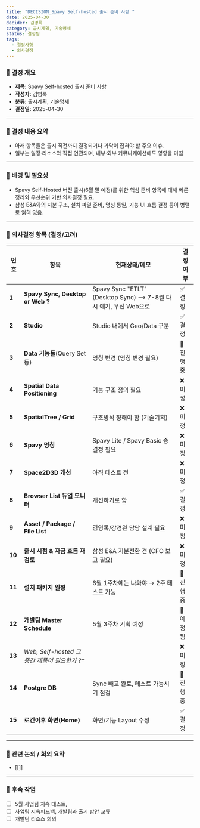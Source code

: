 ```yaml
---
title: "DECISION_Spavy Self-hosted 출시 준비 사항 "
date: 2025-04-30
decider: 김영록
category: 출시계획, 기술명세
status: 결정됨
tags:
  - 결정사항
  - 의사결정
---
```

### 🔹 결정 개요

- **제목:** Spavy Self-hosted 출시 준비 사항   
- **작성자:** 김영록  
- **분류:** 출시계획, 기술명세  
- **결정일:** 2025-04-30

---
### 🔹 결정 내용 요약

- 아래 항목들은 출시 직전까지 결정되거나 가닥이 잡혀야 할 주요 이슈. 
- 일부는 일정·리소스와 직접 연관되며, 내부·외부 커뮤니케이션에도 영향을 미침
---
### 🔹 배경 및 필요성

- Spavy Self-Hosted 버전 출시(6월 말 예정)를 위한 핵심 준비 항목에 대해 빠른 정리와 우선순위 기반 의사결정 필요.  
- 삼성 E&A와의 지분 구조, 설치 파일 준비, 명칭 통일, 기능 UI 흐름 결정 등이 병렬로 얽혀 있음.
---
### 🔹 의사결정 항목 (결정/고려)

| 번호     | 항목                                    | 현재상태/메모                                                   | 결정여부   |
| ------ | ------------------------------------- | --------------------------------------------------------- | ------ |
| **1**  | **Spavy Sync,  Desktop or Web ?**     | Spavy Sync "ETLT" (Desktop Sync) --> 7-8월 다시 얘기, 우선 Web으로 | ✅ 결정   |
| **2**  | **Studio**                            | Studio 내에서 Geo/Data 구분                                    | ✅ 결정   |
| **3**  | **Data 기능들**(Query Set 등)             | 명칭 변경 (명칭 변경 필요)                                          | 🔄 진행중 |
| **4**  | **Spatial Data Positioning**          | 기능 구조 정의 필요                                               | ❌ 미정   |
| **5**  | **SpatialTree / Grid**                | 구조방식 정해야 함 (기술기획)                                         | ❌ 미정   |
| **6**  | **Spavy 명칭**                          | Spavy Lite / Spavy Basic 중 결정 필요                          | ❌ 미정   |
| **7**  | **Space2D3D 개선**                      | 아직 테스트 전                                                  | ❌ 미정   |
| **8**  | **Browser List 듀얼 모니터**               | 개선하기로 함                                                   | ✅ 결정   |
| **9**  | **Asset / Package / File List**       | 김영록/강경완 담당 설계 필요                                          | ❌ 미정   |
| **10** | **출시 시점 & 자금 흐름 재검토**                 | 삼성 E&A 지분전환 건 (CFO 보고 필요)                                 | ❌ 미정   |
| **11** | **설치 패키지 일정**                         | 6월 1주차에는 나와야 → 2주 테스트 가능                                  | 🔄 진행중 |
| **12** | **개발팀 Master Schedule**               | 5월 3주차 기획 예정                                              | 🔄 예정됨 |
| **13** | **Web, Self-hosted* 그 중간 제품이 필요한가 ?** |                                                           | ❌ 미정   |
| **14** | **Postgre DB**                        | Sync 빼고 완료, 테스트 가능시기 점검                                   | 🔄 진행중 |
| **15** | **로긴이후 화면(Home)**                     | 화면/기능 Layout 수정                                           | ✅ 결정   |

---
### 🔹 관련 논의 / 회의 요약

- [[]]


---

### 🔹 후속 작업

- [ ] 5월 사업팀 지속 테스트,
- [ ] 사업팀 지속피드백, 개발팀과 출시 방안 교류 
- [ ] 개발팀 리소스 회의 

